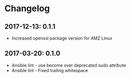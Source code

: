# Changelog

## 2017-12-13: 0.1.1

  - Increased openssl package version for AMZ Linux

## 2017-03-20: 0.1.0

  - Ansible lint - use become over deprecated sudo attribute
  - Ansible lint - Fixed trailing whitespace 

